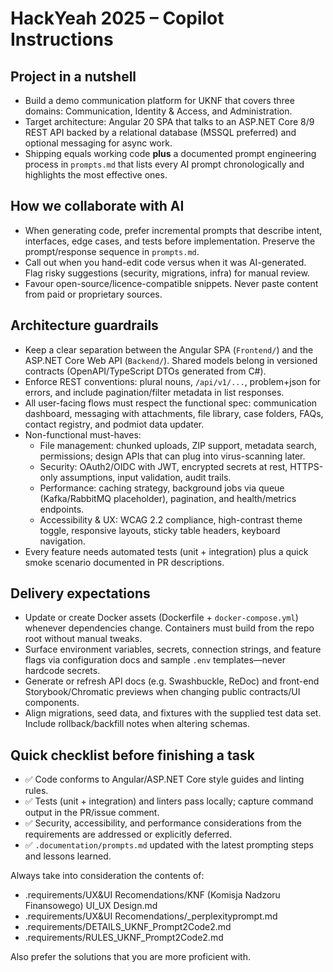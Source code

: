 # HackYeah 2025 – Copilot Instructions

## Project in a nutshell
- Build a demo communication platform for UKNF that covers three domains: Communication, Identity & Access, and Administration.
- Target architecture: Angular 20 SPA that talks to an ASP.NET Core 8/9 REST API backed by a relational database (MSSQL preferred) and optional messaging for async work.
- Shipping equals working code **plus** a documented prompt engineering process in `prompts.md` that lists every AI prompt chronologically and highlights the most effective ones.

## How we collaborate with AI
- When generating code, prefer incremental prompts that describe intent, interfaces, edge cases, and tests before implementation. Preserve the prompt/response sequence in `prompts.md`.
- Call out when you hand-edit code versus when it was AI-generated. Flag risky suggestions (security, migrations, infra) for manual review.
- Favour open-source/licence-compatible snippets. Never paste content from paid or proprietary sources.

## Architecture guardrails
- Keep a clear separation between the Angular SPA (`Frontend/`) and the ASP.NET Core Web API (`Backend/`). Shared models belong in versioned contracts (OpenAPI/TypeScript DTOs generated from C#).
- Enforce REST conventions: plural nouns, `/api/v1/...`, problem+json for errors, and include pagination/filter metadata in list responses.
- All user-facing flows must respect the functional spec: communication dashboard, messaging with attachments, file library, case folders, FAQs, contact registry, and podmiot data updater.
- Non-functional must-haves:
  - File management: chunked uploads, ZIP support, metadata search, permissions; design APIs that can plug into virus-scanning later.
  - Security: OAuth2/OIDC with JWT, encrypted secrets at rest, HTTPS-only assumptions, input validation, audit trails.
  - Performance: caching strategy, background jobs via queue (Kafka/RabbitMQ placeholder), pagination, and health/metrics endpoints.
  - Accessibility & UX: WCAG 2.2 compliance, high-contrast theme toggle, responsive layouts, sticky table headers, keyboard navigation.
- Every feature needs automated tests (unit + integration) plus a quick smoke scenario documented in PR descriptions.

## Delivery expectations
- Update or create Docker assets (Dockerfile + `docker-compose.yml`) whenever dependencies change. Containers must build from the repo root without manual tweaks.
- Surface environment variables, secrets, connection strings, and feature flags via configuration docs and sample `.env` templates—never hardcode secrets.
- Generate or refresh API docs (e.g. Swashbuckle, ReDoc) and front-end Storybook/Chromatic previews when changing public contracts/UI components.
- Align migrations, seed data, and fixtures with the supplied test data set. Include rollback/backfill notes when altering schemas.

## Quick checklist before finishing a task
- ✅ Code conforms to Angular/ASP.NET Core style guides and linting rules.
- ✅ Tests (unit + integration) and linters pass locally; capture command output in the PR/issue comment.
- ✅ Security, accessibility, and performance considerations from the requirements are addressed or explicitly deferred.
- ✅ `.documentation/prompts.md` updated with the latest prompting steps and lessons learned.

Always take into consideration the contents of:
- .requirements/UX&UI Recomendations/KNF (Komisja Nadzoru Finansowego) UI_UX Design.md
- .requirements/UX&UI Recomendations/_perplexityprompt.md
- .requirements/DETAILS_UKNF_Prompt2Code2.md
- .requirements/RULES_UKNF_Prompt2Code2.md

Also prefer the solutions that you are more proficient with.

